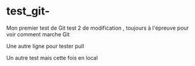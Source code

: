# test_git-
Mon premier test de Git
test 2 de modification , toujours à l'épreuve pour voir comment marche Git 


Une autre ligne pour tester pull 
<p> Un autre test mais cette fois en local</p> 
